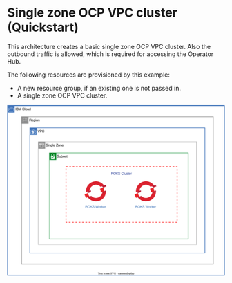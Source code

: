 #  Single zone OCP VPC cluster (Quickstart)

This architecture creates a basic single zone OCP VPC cluster. Also the outbound traffic is allowed, which is required for accessing the Operator Hub.

The following resources are provisioned by this example:

- A new resource group, if an existing one is not passed in.
- A single zone OCP VPC cluster.


![single-zone-ocp-cluster](../../reference-architecture/deployable-architecture-ocp-cluster.svg)

